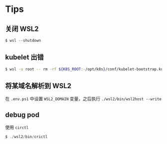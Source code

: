 # Tips

## 关闭 WSL2

```powershell
$ wsl --shutdown
```

## kubelet 出错

```bash
$ wsl -u root -- rm -rf ${K8S_ROOT:-/opt/k8s}/conf/kubelet-bootstrap.kubeconfig
```

## 将某域名解析到 WSL2

在 `.env.ps1` 中设置 `WSL2_DOMAIN` 变量，之后执行 `./wsl2/bin/wsl2host --write`

## debug pod

使用 `circtl`

```powershell
$ ./wsl2/bin/crictl
```

